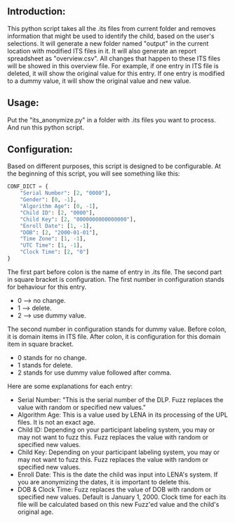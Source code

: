 ## Introduction:
This python script takes all the .its files from current folder and removes information that might be used to identify the child, based on the user's selections. 
It will generate a new folder named "output" in the current location with modified ITS files in it. 
It will also generate an report spreadsheet as "overview.csv". All changes that happen to these ITS files will be showed in this overview file. For example, if one entry in ITS file is deleted, it will show the original value for this entry. If one entry is modified to a dummy value, it will show the original value and new value. 

## Usage:
Put the "its_anonymize.py" in a folder with .its files you want to process. And run this python script.

## Configuration:
Based on different purposes, this script is designed to be configurable. At the beginning of this script, you will see something like this:
```python
CONF_DICT = {
    "Serial Number": [2, "0000"],
    "Gender": [0, -1],
    "Algorithm Age": [0, -1],
    "Child ID": [2, "0000"],
    "Child Key": [2, "0000000000000000"],
    "Enroll Date": [1, -1],
    "DOB": [2, "2000-01-01"],
    "Time Zone": [1, -1],
    "UTC Time": [1, -1],
    "Clock Time": [2, "0"]
}
```
The first part before colon is the name of entry in .its file. The second part in square bracket is configuration. The first number in configuration stands for behaviour for this entry.
- 0 --> no change.
- 1 --> delete.
- 2 --> use dummy value.

The second number in configuration stands for dummy value.
Before colon, it is domain items in ITS file. After colon, it is configuration for this domain item in square bracket.
* 0 stands for no change.
* 1 stands for delete.
* 2 stands for use dummy value followed after comma.

Here are some explanations for each entry:
- Serial Number: "This is the serial number of the DLP. Fuzz replaces the value with random or specified new values."
- Algorithm Age: This is a value used by LENA in its processing of the UPL files. It is not an exact age.
- Child ID: Depending on your participant labeling system, you may or may not want to fuzz this. Fuzz replaces the value with random or specified new values.
- Child Key: Depending on your participant labeling system, you may or may not want to fuzz this. Fuzz replaces the value with random or specified new values.
- Enroll Date: This is the date the child was input into LENA's system. If you are anonymizing the dates, it is important to delete this.
- DOB & Clock Time: Fuzz replaces the value of DOB with random or specified new values. Default is January 1, 2000. Clock time for each its file will be calculated based on this new Fuzz'ed value and the child's original age.
